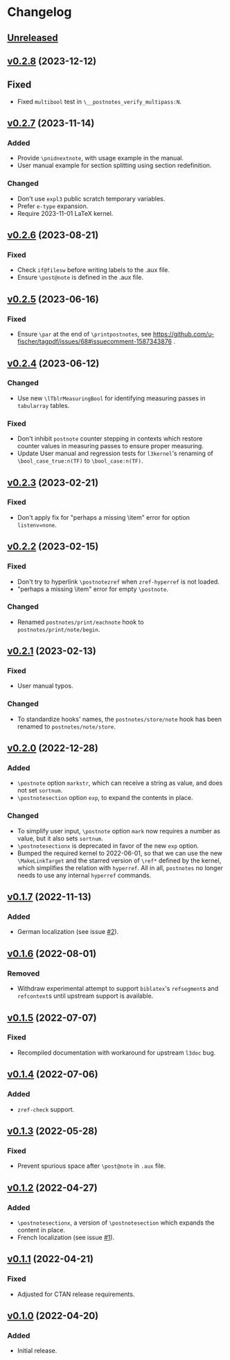 # Changelog

## [Unreleased](https://github.com/gusbrs/postnotes/compare/v0.2.8...HEAD)

## [v0.2.8](https://github.com/gusbrs/postnotes/compare/v0.2.7...v0.2.8) (2023-12-12)

## Fixed
- Fixed `multibool` test in `\__postnotes_verify_multipass:N`.

## [v0.2.7](https://github.com/gusbrs/postnotes/compare/v0.2.6...v0.2.7) (2023-11-14)

### Added
- Provide `\pnidnextnote`, with usage example in the manual.
- User manual example for section splitting using section redefinition.

### Changed
- Don't use `expl3` public scratch temporary variables.
- Prefer `e-type` expansion.
- Require 2023-11-01 LaTeX kernel.

## [v0.2.6](https://github.com/gusbrs/postnotes/compare/v0.2.5...v0.2.6) (2023-08-21)

### Fixed
- Check `if@filesw` before writing labels to the .aux file.
- Ensure `\post@note` is defined in the .aux file.

## [v0.2.5](https://github.com/gusbrs/postnotes/compare/v0.2.4...v0.2.5) (2023-06-16)

### Fixed
- Ensure `\par` at the end of `\printpostnotes`, see
  https://github.com/u-fischer/tagpdf/issues/68#issuecomment-1587343876 .

## [v0.2.4](https://github.com/gusbrs/postnotes/compare/v0.2.3...v0.2.4) (2023-06-12)

### Changed
- Use new `\lTblrMeasuringBool` for identifying measuring passes in
  `tabularray` tables.

### Fixed
- Don't inhibit `postnote` counter stepping in contexts which restore counter
  values in measuring passes to ensure proper measuring.
- Update User manual and regression tests for `l3kernel`'s renaming of
  `\bool_case_true:n(TF)` to `\bool_case:n(TF)`.

## [v0.2.3](https://github.com/gusbrs/postnotes/compare/v0.2.2...v0.2.3) (2023-02-21)

### Fixed
- Don't apply fix for "perhaps a missing \item" error for option
  `listenv=none`.

## [v0.2.2](https://github.com/gusbrs/postnotes/compare/v0.2.1...v0.2.2) (2023-02-15)

### Fixed
- Don't try to hyperlink `\postnotezref` when `zref-hyperref` is not loaded.
- "perhaps a missing \item" error for empty `\postnote`.

### Changed
- Renamed `postnotes/print/eachnote` hook to `postnotes/print/note/begin`.

## [v0.2.1](https://github.com/gusbrs/postnotes/compare/v0.2.0...v0.2.1) (2023-02-13)

### Fixed
- User manual typos.

### Changed
- To standardize hooks' names, the `postnotes/store/note` hook has been
  renamed to `postnotes/note/store`.

## [v0.2.0](https://github.com/gusbrs/postnotes/compare/v0.1.7...v0.2.0) (2022-12-28)

### Added
- `\postnote` option `markstr`, which can receive a string as value, and does
  not set `sortnum`.
- `\postnotesection` option `exp`, to expand the contents in place.

### Changed
- To simplify user input, `\postnote` option `mark` now requires a number as
  value, but it also sets `sortnum`.
- `\postnotesectionx` is deprecated in favor of the new `exp` option.
- Bumped the required kernel to 2022-06-01, so that we can use the new
  `\MakeLinkTarget` and the starred version of `\ref*` defined by the kernel,
  which simplifies the relation with `hyperref`.  All in all, `postnotes` no
  longer needs to use any internal `hyperref` commands.

## [v0.1.7](https://github.com/gusbrs/postnotes/compare/v0.1.6...v0.1.7) (2022-11-13)

### Added
- German localization (see issue
  [#2](https://github.com/gusbrs/postnotes/issues/2)).

## [v0.1.6](https://github.com/gusbrs/postnotes/compare/v0.1.5...v0.1.6) (2022-08-01)

### Removed
- Withdraw experimental attempt to support `biblatex`'s `refsegment`s and
  `refcontext`s until upstream support is available.

## [v0.1.5](https://github.com/gusbrs/postnotes/compare/v0.1.4...v0.1.5) (2022-07-07)

### Fixed
- Recompiled documentation with workaround for upstream `l3doc` bug.

## [v0.1.4](https://github.com/gusbrs/postnotes/compare/v0.1.3...v0.1.4) (2022-07-06)

### Added
- `zref-check` support.

## [v0.1.3](https://github.com/gusbrs/postnotes/compare/v0.1.2...v0.1.3) (2022-05-28)

### Fixed
- Prevent spurious space after `\post@note` in `.aux` file.

## [v0.1.2](https://github.com/gusbrs/postnotes/compare/v0.1.1...v0.1.2) (2022-04-27)

### Added
- `\postnotesectionx`, a version of `\postnotesection` which expands the
  content in place.
- French localization (see issue
  [#1](https://github.com/gusbrs/postnotes/issues/1)).

## [v0.1.1](https://github.com/gusbrs/postnotes/compare/v0.1.0...v0.1.1) (2022-04-21)

### Fixed
- Adjusted for CTAN release requirements.

## [v0.1.0](https://github.com/gusbrs/postnotes/releases/tag/v0.1.0) (2022-04-20)

### Added
- Initial release.
